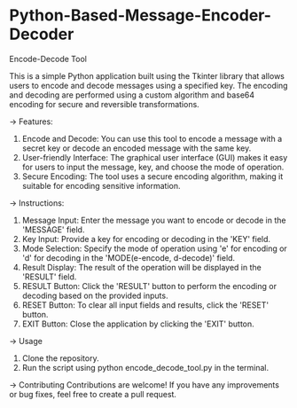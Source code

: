 # Python-Based-Message-Encoder-Decoder

Encode-Decode Tool

This is a simple Python application built using the Tkinter library that allows users to encode and decode messages using a specified key. The encoding and decoding are performed using a custom algorithm and base64 encoding for secure and reversible transformations.

-> Features:
1. Encode and Decode: You can use this tool to encode a message with a secret key or decode an encoded message with the same key.
2. User-friendly Interface: The graphical user interface (GUI) makes it easy for users to input the message, key, and choose the mode of operation.
3. Secure Encoding: The tool uses a secure encoding algorithm, making it suitable for encoding sensitive information.

-> Instructions:
1. Message Input: Enter the message you want to encode or decode in the 'MESSAGE' field.
2. Key Input: Provide a key for encoding or decoding in the 'KEY' field.
3. Mode Selection: Specify the mode of operation using 'e' for encoding or 'd' for decoding in the 'MODE(e-encode, d-decode)' field.
4. Result Display: The result of the operation will be displayed in the 'RESULT' field.
5. RESULT Button: Click the 'RESULT' button to perform the encoding or decoding based on the provided inputs.
6. RESET Button: To clear all input fields and results, click the 'RESET' button.
7. EXIT Button: Close the application by clicking the 'EXIT' button.

-> Usage
1. Clone the repository.
2. Run the script using python encode_decode_tool.py in the terminal.

-> Contributing
Contributions are welcome! If you have any improvements or bug fixes, feel free to create a pull request.
